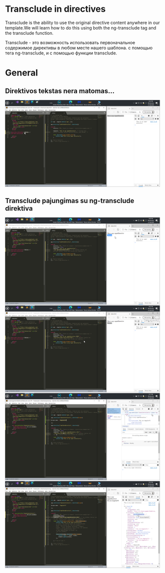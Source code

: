 # Transclude in directives
  
Transclude is the ability to use the original directive content anywhere
in our template.We will learn how to do this 
using both the ng-transclude tag and the transclude function.

Transclude - это возможность использовать первоначальное
содержимое директивы в любом месте нашего шаблона.
с помощью тега ng-transclude,
и с помощью функции transclude.

# General

## Direktivos tekstas nera matomas...
![Test Image 3](img/1.png)
## Transclude pajungimas su ng-transclude direktiva
![Test Image 3](img/2.png)
![Test Image 3](img/3.png)
![Test Image 3](img/4.png)
![Test Image 3](img/5.png)


